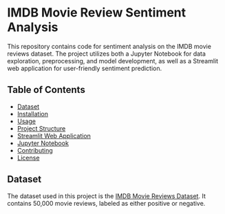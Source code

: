 
# IMDB Movie Review Sentiment Analysis

This repository contains code for sentiment analysis on the IMDB movie reviews dataset. The project utilizes both a Jupyter Notebook for data exploration, preprocessing, and model development, as well as a Streamlit web application for user-friendly sentiment prediction.

## Table of Contents
- [Dataset](#dataset)
- [Installation](#installation)
- [Usage](#usage)
- [Project Structure](#project-structure)
- [Streamlit Web Application](#streamlit-web-application)
- [Jupyter Notebook](#jupyter-notebook)
- [Contributing](#contributing)
- [License](#license)

## Dataset
The dataset used in this project is the [IMDB Movie Reviews Dataset](https://www.kaggle.com/datasets/lakshmi25npathi/imdb-dataset-of-50k-movie-reviews). It contains 50,000 movie reviews, labeled as either positive or negative.

